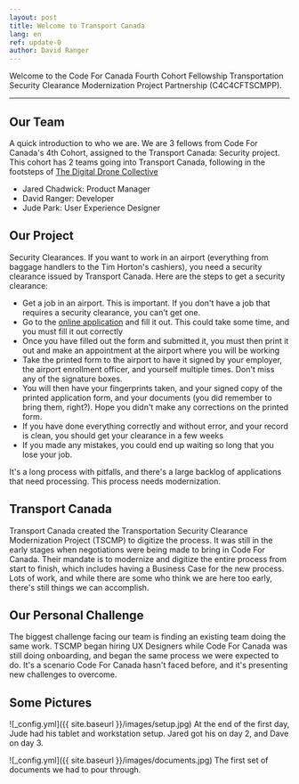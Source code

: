 ```yaml
---
layout: post
title: Welcome to Transport Canada
lang: en
ref: update-0
author: David Ranger
---
```


Welcome to the Code For Canada Fourth Cohort Fellowship Transportation Security Clearance Modernization Project Partnership (C4C4CFTSCMPP).

---
## Our Team
A quick introduction to who we are. We are 3 fellows from Code For Canada's 4th Cohort, assigned to the Transport Canada: Security project.
This cohort has 2 teams going into Transport Canada, following in the footsteps of [The Digital Drone Collective](https://medium.com/code-for-canada/meet-the-digital-drone-collective-42bc97b53ed7)

- Jared Chadwick: Product Manager
- David Ranger: Developer
- Jude Park: User Experience Designer

## Our Project
Security Clearances. If you want to work in an airport (everything from baggage handlers to the Tim Horton's cashiers), you need a security clearance issued by Transport Canada.
Here are the steps to get a security clearance:
- Get a job in an airport. This is important. If you don't have a job that requires a security clearance, you can't get one.
- Go to the [online application](https://www.tc.gc.ca/en/services/transportation-security/apply-tscp.html) and fill it out. This could take some time, and you must fill it out correctly
- Once you have filled out the form and submitted it, you must then print it out and make an appointment at the airport where you will be working
- Take the printed form to the airport to have it signed by your employer, the airport enrollment officer, and yourself multiple times. Don't miss any of the signature boxes.
- You will then have your fingerprints taken, and your signed copy of the printed application form, and your documents (you did remember to bring them, right?). Hope you didn't make any corrections on the printed form.
- If you have done everything correctly and without error, and your record is clean, you should get your clearance in a few weeks
- If you made any mistakes, you could end up waiting so long that you lose your job.

It's a long process with pitfalls, and there's a large backlog of applications that need processing. This process needs modernization.

## Transport Canada
Transport Canada created the Transportation Security Clearance Modernization Project (TSCMP) to digitize the process. It was still in the early stages when negotiations were being made to bring in Code For Canada.
Their mandate is to modernize and digitize the entire process from start to finish, which includes having a Business Case for the new process. Lots of work, and while there are some who think we are here too early,
there's still things we can accomplish.

## Our Personal Challenge
The biggest challenge facing our team is finding an existing team doing the same work. TSCMP began hiring UX Designers while Code For Canada was still doing onboarding, and began the same process we were expected to do.
It's a scenario Code For Canada hasn't faced before, and it's presenting new challenges to overcome.

## Some Pictures
![_config.yml]({{ site.baseurl }}/images/setup.jpg)
At the end of the first day, Jude had his tablet and workstation setup. Jared got his on day 2, and Dave on day 3.

![_config.yml]({{ site.baseurl }}/images/documents.jpg)
The first set of documents we had to pour through.
